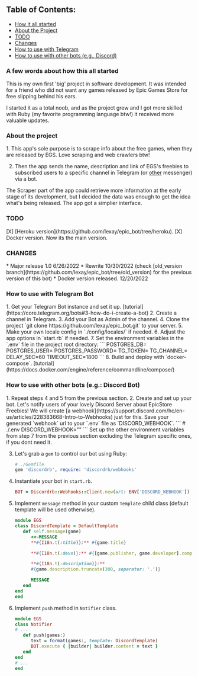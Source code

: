 ## Table of Contents:
- [How it all started](#why)
- [About the Project](#about)
- [TODO](#todo)
- [Changes](#changes)
- [How to use with Telegram](#tg)
- [How to use with other bots (e.g., Discord)](#discord)

<h3 id='why'> A few words about how this all started</h3>

This is my own first 'big' project in software development. It was intended for
a friend who did not want any games released by Epic Games Store for free
slipping behind his ears.

I started it as a total noob, and as the project grew and I got more skilled
with Ruby (my favorite programming language btw!) it received more valuable
updates.

<h3 id='about'>About the project</h3>
1. This app's sole purpose is to scrape info about the free games, when they are
   released by EGS. Love scraping and web crawlers btw!

2. Then the app sends the name, description and link of EGS's freebies to
   subscribed users to a specific channel in Telegram (or [other](#discord)
   messenger) via a bot.

The Scraper part of the app could retrieve more information at the early stage
of its development, but I decided the data was enough to get the idea what's
being released. The app got a simplier interface.

<h3 id='todo'>TODO</h3>
[X] [Heroku version](https://github.com/lexay/epic_bot/tree/heroku).  
[X] Docker version. Now its the main version.

<h3 id='changes'>CHANGES</h3>
* Major release 1.0 6/26/2022
* Rewrite 10/30/2022 (check [old_version branch](https://github.com/lexay/epic_bot/tree/old_version) for the previous version of this bot)
* Docker version released. 12/20/2022

<h3 id='tg'>How to use with Telegram Bot</h3>
1. Get your Telegram Bot instance and set it up. [tutorial](https://core.telegram.org/bots#3-how-do-i-create-a-bot)
2. Create a channel in Telegram.
3. Add your Bot as Admin of the channel.
4. Clone the project `git clone https://github.com/lexay/epic_bot.git` to your
   server.
5. Make your own locale config in `./config/locales/` if needed.
6. Adjust the app options in `start.rb` if needed.
7. Set the environment variables in the `.env` file in the project root directory:  
```
   POSTGRES_DB=  
   POSTGRES_USER=  
   POSTGRES_PASSWORD=  
   TG_TOKEN=  
   TG_CHANNEL=  
   DELAY_SEC=60  
   TIMEOUT_SEC=1800  
```
8. Build and deploy with `docker-compose`. [tutorial](https://docs.docker.com/engine/reference/commandline/compose/)

<h3 id='discord'>How to use with other bots (e.g.: Discord Bot)</h3>
1. Repeat steps 4 and 5 from the previous section.
2. Create and set up your bot.  
   Let's notify users of your lovely Discord Server about EpicStore Freebies!
   We will create [a webhook](https://support.discord.com/hc/en-us/articles/228383668-Intro-to-Webhooks) just for this.  
   Save your generated `webhook` url to your `.env` file as `DISCORD_WEBHOOK`.  
   ```
# ./.env
   DISCORD_WEBHOOK="<your_webhook>"
   ```
   Set up the other environment variables from step 7 from the previous section
   excluding the Telegram specific ones, if you dont need it.

3. Let's grab a `gem` to control our bot using Ruby:
   ```ruby
   # ./Gemfile
   gem 'discordrb', require: 'discordrb/webhooks'
   ```
4. Instantiate your bot in `start.rb`.
   ```ruby
   BOT = Discordrb::Webhooks::Client.new(url: ENV['DISCORD_WEBHOOK'])
   ```
5. Implement `message` method in your custom `Template` child class (default
   template will be used otherwise).
   ```ruby
   module EGS
   class DiscordTemplate < DefaultTemplate
      def self.message(game)
         <<~MESSAGE
         **#{I18n.t(:title)}:** #{game.title}

         **#{I18n.t(:devs)}:** #{[game.publisher, game.developer].compact.uniq.join(' - ')}

         **#{I18n.t(:description)}:**
         #{game.description.truncate(300, separator: '.')}

         MESSAGE
      end
   end
   end
   ```
6. Implement `push` method in `Notifier` class.
   ```ruby
   module EGS
   class Notifier
   # ...
      def push(games:)
         text = format(games:, template: DiscordTemplate)
         BOT.execute { |builder| builder.content = text }
      end
   end
   # ...
   end
   ```
